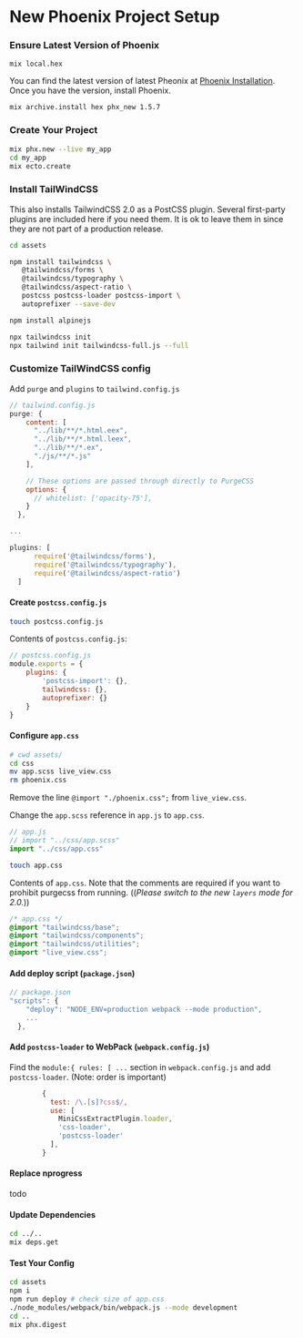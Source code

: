 # New Phoenix Project Setup

### Ensure Latest Version of Phoenix
`mix local.hex`

You can find the latest version of latest Pheonix at [Phoenix Installation](https://hexdocs.pm/phoenix/installation.html). Once you have the version, install Phoenix.
 
`mix archive.install hex phx_new 1.5.7`

### Create Your Project

```bash
mix phx.new --live my_app
cd my_app
mix ecto.create
```

### Install TailWindCSS
This also installs TailwindCSS 2.0 as a PostCSS plugin. Several first-party plugins are included here if you need them. It is ok to leave them in since they are not part of a production release.
```bash
cd assets

npm install tailwindcss \
   @tailwindcss/forms \
   @tailwindcss/typography \
   @tailwindcss/aspect-ratio \
   postcss postcss-loader postcss-import \
   autoprefixer --save-dev

npm install alpinejs

npx tailwindcss init
npx tailwind init tailwindcss-full.js --full
```

### Customize TailWindCSS config
Add `purge` and `plugins`  to `tailwind.config.js`

```javascript
// tailwind.config.js
purge: {
    content: [
      "../lib/**/*.html.eex",
      "../lib/**/*.html.leex",
      "../lib/**/*.ex",
      "./js/**/*.js"
    ],

    // These options are passed through directly to PurgeCSS
    options: {
      // whitelist: ['opacity-75'],
    }
  },

...

plugins: [
      require('@tailwindcss/forms'),
      require('@tailwindcss/typography'),
      require('@tailwindcss/aspect-ratio')
  ]


```

#### Create `postcss.config.js`

```bash
touch postcss.config.js
```
Contents of `postcss.config.js`:
```javascript
// postcss.config.js
module.exports = {
    plugins: {
        'postcss-import': {},
        tailwindcss: {},
        autoprefixer: {}
    }
}
```

#### Configure `app.css`

```bash
# cwd assets/
cd css
mv app.scss live_view.css
rm phoenix.css
```

Remove the line `@import "./phoenix.css";` from `live_view.css`.

Change the `app.scss` reference in `app.js` to `app.css`.

```javascript
// app.js
// import "../css/app.scss"
import "../css/app.css"
```

```bash
touch app.css
```
Contents of `app.css`. Note that the comments are required if you want to prohibit purgecss from running. ((*Please switch to the new `layers` mode for 2.0.*))
```css
/* app.css */
@import "tailwindcss/base";
@import "tailwindcss/components";
@import "tailwindcss/utilities";
@import "live_view.css";
```

#### Add deploy script (`package.json`)

```javascript
// package.json
"scripts": {
    "deploy": "NODE_ENV=production webpack --mode production",
    ...
  },
```

#### Add `postcss-loader` to  WebPack (`webpack.config.js`)

Find the `module:{ rules: [ ...` section in `webpack.config.js` and add `postcss-loader`. (Note: order is important)
```javascript
        {
          test: /\.[s]?css$/,
          use: [
            MiniCssExtractPlugin.loader,
            'css-loader',
            'postcss-loader'
          ],
        }
```

#### Replace nprogress 

todo


#### Update Dependencies
```bash
cd ../..
mix deps.get
```

#### Test Your Config

```bash
cd assets
npm i
npm run deploy # check size of app.css
./node_modules/webpack/bin/webpack.js --mode development
cd ..
mix phx.digest
```






